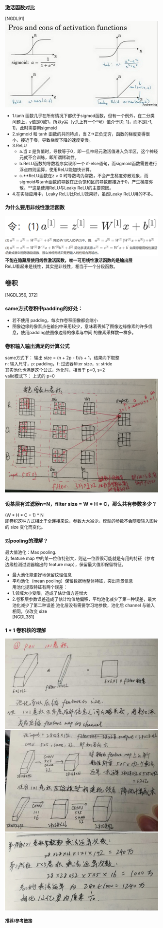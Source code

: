 ﻿### 激活函数对比
[NGDL91]  
![activation](sources/activation_functions.jpg)
- 1.tanh 函数几乎在所有情况下都优于sigmod函数，但有一个例外，在二分类问题上，y值是0或1，所以y尖（y头上有一个^号）值介于[0, 1]，而不是[-1, 1]，此时需要用sigmoid
- 2.sigmoid 和 tanh 函数的共同特点，当 Z->正负无穷，函数的梯度变得很小，接近于零，导致梯度下降的速度变慢。
- 3.ReLU
	- a.当 z 是负值时，导数等于0，即一旦神经元激活值进入负半区，这个神经元就不会训练，即所谓稀疏性。
	- b.ReLU函数的导数程序实现即一个 if-else语句，而sigmoid函数需要进行浮点四则运算，使用ReLU能加快计算。
	- c.**ReLU函数在z > 0 时导数均为常数，不会产生梯度弥散现象，而sigmoid与tanh函数的导数在正负饱和区的导数都接近于0，产生梯度弥散。**这是使用ReLU与Leaky ReLU的主要原因。
- 4.在实际应用中，Leaky ReLU比ReLU效果好，虽然Leaky ReLU用的不多。

### 为什么要用非线性激活函数  
![](sources/0_1.PNG)    
![](sources/0_2.PNG)  
**不能在隐藏层使用线性激活函数，唯一可用线性激活函数的是输出层**  
ReLU看起来是线性，其实是非线性，相当于一个分段函数。

## 卷积
[NGDL356, 372]
### same方式卷积中padding的好处：
- 若不使用 padding，每次作卷积图像都会缩小
- 图像边缘的像素点在输出中采用较少，意味着丢掉了图像边缘像素的许多信息，使用padding使图像边缘的像素与中间
的像素采样数一样多。
### 卷积输入输出满足的计算公式
same方式下：
输出 size = (n + 2p - f)/s + 1，结果向下取整    
n: 输入尺寸，p: padding，f: 过滤器filter size，s: stride  
其实池化也满足这个公式，池化时，相当于 p=0, s=2  
valid模式下：
上式的 p=0
![conv](sources/conv.PNG)

### 设某层有过滤器n=N，filter size = W * H * C，那么共有参数多少？
(W * H * C + 1) * N  
即卷积这种方式相比于全连接来说，参数大大减少。模型的参数不会随着输入图片的 size 变化而变化。 

### 对pooling的理解？
最大值池化：Max pooling.  
若 feature map 中的某一位值特别大，则这一位置很可能就是有用的特征（参考边缘检测过滤器输出的 feature map），保留最大值即保留特征。
- 最大池化能更好地保留纹理信息
- 平均池化（mean pooling）保留数据地整体特征，突出背景信息      
用池化提取特征有两个误差：  
- 1.领域大小受限，造成了估计值方差增大
- 2.卷积层参数误差造成了估计均值地偏移，平均池化减少了第一种误差，最大池化减少了第二种误差
池化层没有需要学习地参数，池化后 channel 与输入相同，仅改变 size  
[NGDL381]  

### 1 * 1 卷积核的理解
![1_1_kernel](sources/1_1_kernel.PNG)  
![1_1_kernel](sources/1_1_kernel1.PNG)  
![1_1_kernel](sources/1_1_kernel2.PNG)  

#### 推荐/参考链接



